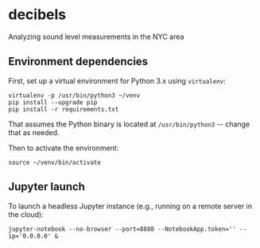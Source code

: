 # decibels
Analyzing sound level measurements in the NYC area


## Environment dependencies
First, set up a virtual environment for Python 3.x using `virtualenv`:
```
virtualenv -p /usr/bin/python3 ~/venv
pip install --upgrade pip
pip install -r requirements.txt
```

That assumes the Python binary is located at `/usr/bin/python3` --
change that as needed.

Then to activate the environment:
```
source ~/venv/bin/activate
```

## Jupyter launch
To launch a headless Jupyter instance (e.g., running on a remote server in the cloud):
```
jupyter-notebook --no-browser --port=8888 --NotebookApp.token='' --ip='0.0.0.0' &
```